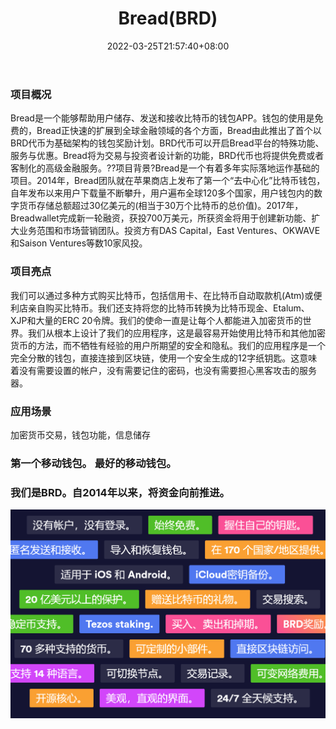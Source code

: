 ﻿---
weight: 
title: "Bread(BRD)"
description: "Bread是一个能够帮助用户储存、发送和接收比特币的钱包APP"
date: 2022-03-25T21:57:40+08:00
lastmod: 2022-03-25T16:45:40+08:00
draft: false
authors: ["Metabd"]
featuredImage: "breadbrd.webp"
link: ""
tags: ["数字代币","Bread(BRD)"]
categories: ["navigation"]
navigation: ["数字代币"]
lightgallery: true
toc: true
pinned: false
recommend: false
recommend1: false
---
### 项目概况

Bread是一个能够帮助用户储存、发送和接收比特币的钱包APP。钱包的使用是免费的，Bread正快速的扩展到全球金融领域的各个方面，Bread由此推出了首个以BRD代币为基础架构的钱包奖励计划。BRD代币可以开启Bread平台的特殊功能、服务与优惠。Bread将为交易与投资者设计新的功能，BRD代币也将提供免费或者客制化的高级金融服务。??项目背景?Bread是一个有着多年实际落地运作基础的项目。2014年，Bread团队就在苹果商店上发布了第一个“去中心化”比特币钱包，自年发布以来用户下载量不断攀升，用户遍布全球120多个国家，用户钱包内的数字货币存储总额超过30亿美元的(相当于30万个比特币的总价值)。2017年，Breadwallet完成新一轮融资，获投700万美元，所获资金将用于创建新功能、扩大业务范围和市场营销团队。投资方有DAS Capital，East Ventures、OKWAVE和Saison Ventures等数10家风投。



### 项目亮点

我们可以通过多种方式购买比特币，包括信用卡、在比特币自动取款机(Atm)或便利店亲自购买比特币。我们还支持将您的比特币转换为比特币现金、Etalum、XJP和大量的ERC 20令牌。我们的使命一直是让每个人都能进入加密货币的世界。我们从根本上设计了我们的应用程序，这是最容易开始使用比特币和其他加密货币的方法，而不牺牲有经验的用户所期望的安全和隐私。我们的应用程序是一个完全分散的钱包，直接连接到区块链，使用一个安全生成的12字纸钥匙。这意味着没有需要设置的帐户，没有需要记住的密码，也没有需要担心黑客攻击的服务器。



### 应用场景

加密货币交易，钱包功能，信息储存

### 第一个移动钱包。 最好的移动钱包。

### 我们是BRD。自2014年以来，将资金向前推进。

![image-20220719111400209](image-20220719111400209.png)